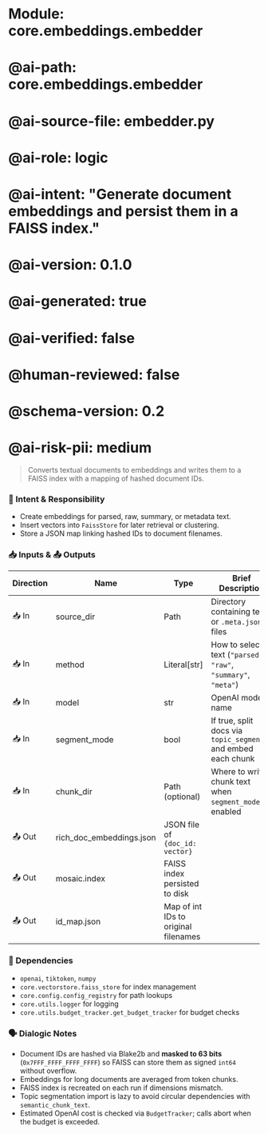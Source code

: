 # Module: core.embeddings.embedder
# @ai-path: core.embeddings.embedder
# @ai-source-file: embedder.py
# @ai-role: logic
# @ai-intent: "Generate document embeddings and persist them in a FAISS index."
# @ai-version: 0.1.0
# @ai-generated: true
# @ai-verified: false
# @human-reviewed: false
# @schema-version: 0.2
# @ai-risk-pii: medium

> Converts textual documents to embeddings and writes them to a FAISS index with a mapping of hashed document IDs.

### 🎯 Intent & Responsibility
- Create embeddings for parsed, raw, summary, or metadata text.
- Insert vectors into `FaissStore` for later retrieval or clustering.
- Store a JSON map linking hashed IDs to document filenames.

### 📥 Inputs & 📤 Outputs
| Direction | Name | Type | Brief Description |
|-----------|------|------|-------------------|
| 📥 In | source_dir | Path | Directory containing text or `.meta.json` files |
| 📥 In | method | Literal[str] | How to select text (`"parsed"`, `"raw"`, `"summary"`, `"meta"`) |
| 📥 In | model | str | OpenAI model name |
| 📥 In | segment_mode | bool | If true, split docs via `topic_segmenter` and embed each chunk |
| 📥 In | chunk_dir | Path (optional) | Where to write chunk text when `segment_mode` is enabled |
| 📤 Out | rich_doc_embeddings.json | JSON file of `{doc_id: vector}` |
| 📤 Out | mosaic.index | FAISS index persisted to disk |
| 📤 Out | id_map.json | Map of int IDs to original filenames |

### 🔗 Dependencies
- `openai`, `tiktoken`, `numpy`
- `core.vectorstore.faiss_store` for index management
- `core.config.config_registry` for path lookups
- `core.utils.logger` for logging
- `core.utils.budget_tracker.get_budget_tracker` for budget checks

### 🗣 Dialogic Notes
- Document IDs are hashed via Blake2b and **masked to 63 bits** (`0x7FFF_FFFF_FFFF_FFFF`) so FAISS can store them as signed `int64` without overflow.
- Embeddings for long documents are averaged from token chunks.
- FAISS index is recreated on each run if dimensions mismatch.
- Topic segmentation import is lazy to avoid circular dependencies with
  `semantic_chunk_text`.
- Estimated OpenAI cost is checked via `BudgetTracker`; calls abort when the budget is exceeded.
